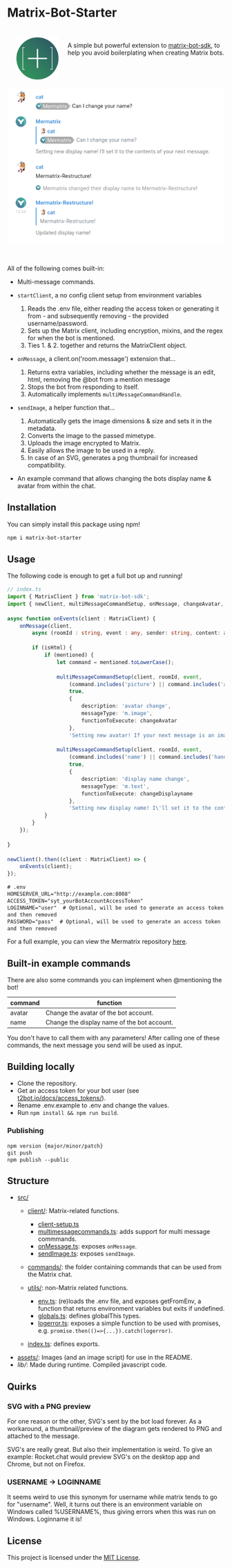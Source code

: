 # Matrix-Bot-Starter


<span>
<img src="assets/matrix-bot-starter.png" align="left" style="width:100px;height: 100px; margin: 20px;">

&nbsp;

A simple but powerful extension to [matrix-bot-sdk](https://github.com/turt2live/matrix-bot-sdk), to help you avoid boilerplating when creating Matrix bots.
</span>

&nbsp;&nbsp;&nbsp;

<img src="assets/screenshot.png" clear="both" alt="A screenshot of the matrix-bot-starter in action" />

&nbsp;

All of the following comes built-in:
- Multi-message commands.
- `startClient`, a no config client setup from environment variables
    1. Reads the .env file, either reading the access token or generating it from - and subsequently removing - the provided username/password.
    2. Sets up the Matrix client, including encryption, mixins, and the regex for when the bot is mentioned.
    3. Ties 1. & 2. together and returns the MatrixClient object.
- `onMessage`, a client.on('room.message') extension that...
    1. Returns extra variables, including whether the message is an edit, html, removing the @bot from a mention message 
    2. Stops the bot from responding to itself.
    3. Automatically implements `multiMessageCommandHandle`.
- `sendImage`, a helper function that...
    1. Automatically gets the image dimensions & size and sets it in the metadata.
    2. Converts the image to the passed mimetype.
    3. Uploads the image encrypted to Matrix.
    4. Easily allows the image to be used in a reply.
    5. In case of an SVG, generates a png thumbnail for increased compatibility.

- An example command that allows changing the bots display name & avatar from within the chat.

## Installation

You can simply install this package using npm!
```bash
npm i matrix-bot-starter
```

## Usage

The following code is enough to get a full bot up and running!

```typescript
// index.ts
import { MatrixClient } from 'matrix-bot-sdk';
import { newClient, multiMessageCommandSetup, onMessage, changeAvatar, changeDisplayname } from 'matrix-catbot';

async function onEvents(client : MatrixClient) {
    onMessage(client, 
        async (roomId : string, event : any, sender: string, content: any, body: any, requestEventId: string, isEdit: boolean, isHtml: boolean, mentioned: string) => {
        
        if (isHtml) {
            if (mentioned) {
                let command = mentioned.toLowerCase();

                multiMessageCommandSetup(client, roomId, event, 
                    (command.includes('picture') || command.includes('avatar')), 
                    true, 
                    {
                        description: 'avatar change',
                        messageType: 'm.image',
                        functionToExecute: changeAvatar
                    }, 
                    'Setting new avatar! If your next message is an image, I will update my avatar to that.');
                
                multiMessageCommandSetup(client, roomId, event,
                    (command.includes('name') || command.includes('handle')), 
                    true, 
                    {
                        description: 'display name change',
                        messageType: 'm.text',
                        functionToExecute: changeDisplayname
                    }, 
                    'Setting new display name! I\'ll set it to the contents of your next message.');
            }
        }
    });

}

newClient().then((client : MatrixClient) => {
    onEvents(client);
});
```

```env
# .env
HOMESERVER_URL="http://example.com:8008"
ACCESS_TOKEN="syt_yourBotAccountAccessToken"
LOGINNAME="user"  # Optional, will be used to generate an access token and then removed
PASSWORD="pass"  # Optional, will be used to generate an access token and then removed
```

For a full example, you can view the Mermatrix repository [here](https://github.com/Denperidge-Redpencil/Mermatrix).

## Built-in example commands

There are also some commands you can implement when @mentioning the bot!

| command |                  function                   |
| ------- | ------------------------------------------- |
| avatar  | Change the avatar of the bot account.       |
| name    | Change the display name of the bot account. |

You don't have to call them with any parameters!
After calling one of these commands, the next message you send will be used as input.

## Building locally
- Clone the repository.
- Get an access token for your bot user (see [t2bot.io/docs/access_tokens/](https://t2bot.io/docs/access_tokens/)).
- Rename .env.example to .env and change the values.
- Run `npm install && npm run build`.

### Publishing
```
npm version {major/minor/patch}
git push
npm publish --public
```

## Structure
- [src/](src/)
    - [client/](src/client/): Matrix-related functions.
        - [client-setup.ts](src/client/client-setup.ts)
        - [multimessagecommands.ts](src/utils/multimessagecommand.ts): adds support for multi message commmands.
        - [onMessage.ts](src/client/onMessage.ts): exposes `onMessage`.
        - [sendImage.ts](src/client/sendImage.ts): exposes `sendImage`.
    - [commands/](src/commands/): the folder containing commands that can be used from the Matrix chat.

    - [utils/](src/utils/): non-Matrix related functions.
        - [env.ts](src/utils/env.ts): (re)loads the .env file, and exposes getFromEnv, a function that returns environment variables but exits if undefined.
        - [globals.ts](src/utils/globals.ts): defines globalThis types.
        - [logerror.ts](src/utils/logerror.ts): exposes a simple function to be used with promises, e.g. `promise.then(()=>{...}).catch(logerror)`.

    - [index.ts](src/index.ts): defines exports.
- [assets/](assets/): Images (and an image script) for use in the README.
- *lib/*: Made during runtime. Compiled javascript code.


## Quirks
### SVG with a PNG preview
For one reason or the other, SVG's sent by the bot load forever.
As a workaround, a thumbnail/preview of the diagram gets rendered to PNG and attached to the message.

SVG's are really great. But also their implementation is weird. To give an example: Rocket.chat would preview SVG's on the desktop app and Chrome, but not on Firefox.

### USERNAME -> LOGINNAME
It seems weird to use this synonym for username while matrix tends to go for "username". Well, it turns out there is an environment variable on Windows called %USERNAME%, thus giving errors when this was run on Windows. Loginname it is!

## License
This project is licensed under the [MIT License](LICENSE).

